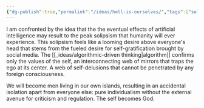 ```yaml
---
{"dg-publish":true,"permalink":"/ideas/hell-is-ourselves/","tags":["self","identity","philosophy","life","technology"],"created":"2024-09-22T06:59:17.519+08:00","updated":"2024-12-17T17:58:38.751+08:00"}
---
```


I am confronted by the idea that the the eventual effects of artificial intelligence may result to the peak solipsism that humanity will ever experience. This solipsism feels like a looming desire above everyone's head that stems from the fueled desire for self-gratification brought by social media. The [[_ideas/algorithmic-driven thinking\|algorithm]] confirms only the values of the self, an interconnecting web of mirrors that traps the ego at its center. A web of self-delusions that cannot be penetrated by any foreign consciousness.

We will become men living in our own islands, resulting in an accidental isolation apart from everyone else: pure individualism without the external avenue for criticism and regulation. The self becomes God.
